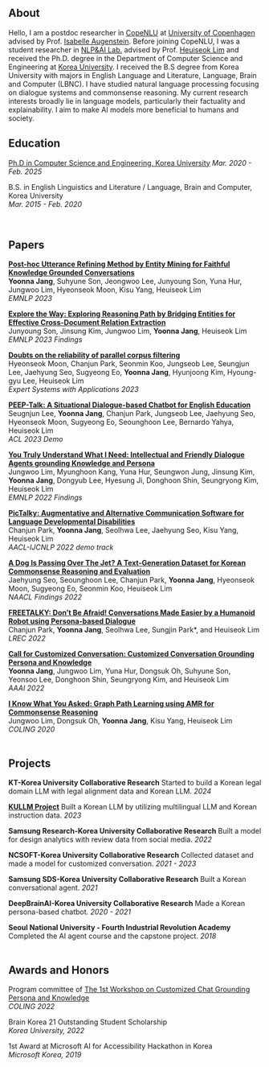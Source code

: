 ## **About**
Hello, I am a postdoc researcher in [CopeNLU](https://www.copenlu.com/) at [University of Copenhagen](https://www.ku.dk/en) advised by Prof. [Isabelle Augenstein](https://isabelleaugenstein.github.io/index.html). Before joining CopeNLU, I was a student researcher in [NLP&AI Lab.](http://nlp.korea.ac.kr/) advised by Prof. [Heuiseok Lim](https://scholar.google.com/citations?user=HMTkz7oAAAAJ&hl=en) and received the Ph.D. degree in the Department of Computer Science and Engineering at [Korea University](https://www.korea.edu/mbshome/mbs/en/index.do). I received the B.S degree from Korea University with majors in English Language and Literature, Language, Brain and Computer (LBNC). I have studied natural language processing focusing on dialogue systems and commonsense reasoning. My current research interests broadly lie in language models, particularly their factuality and explainability. I aim to make AI models more beneficial to humans and society.
 

## **Education**
[Ph.D in Computer Science and Engineering, Korea University](https://dcollection.korea.ac.kr/public_resource/pdf/000000290290_20250327175155.pdf)
_Mar. 2020 - Feb. 2025_

B.S. in English Linguistics and Literature / Language, Brain and Computer, Korea University  
_Mar. 2015 - Feb. 2020_

 

## **Papers**

[**Post-hoc Utterance Refining Method by Entity Mining for Faithful Knowledge Grounded Conversations**](https://aclanthology.org/2023.emnlp-main.295.pdf)   
**Yoonna Jang**, Suhyune Son, Jeongwoo Lee, Junyoung Son, Yuna Hur, Jungwoo Lim, Hyeonseok Moon, Kisu Yang, Heuiseok Lim   
_EMNLP 2023_

[**Explore the Way: Exploring Reasoning Path by Bridging Entities for Effective Cross-Document Relation Extraction**](https://aclanthology.org/2023.findings-emnlp.450.pdf)   
Junyoung Son, Jinsung Kim, Jungwoo Lim, **Yoonna Jang**, Heuiseok Lim   
_EMNLP 2023 Findings_

[**Doubts on the reliability of parallel corpus filtering**](https://www.sciencedirect.com/science/article/pii/S0957417423014641)   
Hyeonseok Moon, Chanjun Park, Seonmin Koo, Jungseob Lee, Seungjun Lee, Jaehyung Seo, Sugyeong Eo, **Yoonna Jang**, Hyunjoong Kim, Hyoung-gyu Lee, Heuiseok Lim  
_Expert Systems with Applications 2023_

[**PEEP-Talk: A Situational Dialogue-based Chatbot for English Education**](https://aclanthology.org/2023.acl-demo.18.pdf)   
Seugnjun Lee, **Yoonna Jang**, Chanjun Park, Jungseob Lee, Jaehyung Seo, Hyeonseok Moon, Sugyeong Eo, Seounghoon Lee, Bernardo Yahya, Heuiseok Lim  
_ACL 2023 Demo_

[**You Truly Understand What I Need: Intellectual and Friendly Dialogue Agents grounding Knowledge and Persona**](https://aclanthology.org/2022.findings-emnlp.75.pdf)   
Jungwoo Lim, Myunghoon Kang, Yuna Hur, Seungwon Jung, Jinsung Kim, **Yoonna Jang**, Dongyub Lee, Hyesung Ji, Donghoon Shin, Seungryong Kim, Heuiseok Lim  
_EMNLP 2022 Findings_

[**PicTalky: Augmentative and Alternative Communication Software for Language Developmental Disabilities**](https://aclanthology.org/2022.aacl-demo.3.pdf)  
Chanjun Park, **Yoonna Jang**, Seolhwa Lee, Jaehyung Seo, Kisu Yang, Heuiseok Lim  
_AACL-IJCNLP 2022 demo track_

[**A Dog Is Passing Over The Jet? A Text-Generation Dataset for Korean Commonsense Reasoning and Evaluation**](https://aclanthology.org/2022.findings-naacl.172.pdf)  
Jaehyung Seo, Seounghoon Lee, Chanjun Park, **Yoonna Jang**, Hyeonseok Moon, Sugyeong Eo, Seonmin Koo, Heuiseok Lim  
_NAACL Findings 2022_

[**FREETALKY: Don’t Be Afraid! Conversations Made Easier by a Humanoid Robot using Persona-based Dialogue**](https://aclanthology.org/2022.lrec-1.132.pdf)  
Chanjun Park, **Yoonna Jang**, Seolhwa Lee, Sungjin Park*, and Heuiseok Lim  
_LREC 2022_

[**Call for Customized Conversation: Customized Conversation Grounding Persona and Knowledge**](https://arxiv.org/pdf/2112.08619.pdf)  
**Yoonna Jang**, Jungwoo Lim, Yuna Hur, Dongsuk Oh, Suhyune Son, Yeonsoo Lee, Donghoon Shin, Seungryong Kim, and Heuiseok Lim  
_AAAI 2022_

[**I Know What You Asked: Graph Path Learning using AMR for Commonsense Reasoning**](https://aclanthology.org/2020.coling-main.222.pdf)  
Jungwoo Lim, Dongsuk Oh, **Yoonna Jang**, Kisu Yang, Heuiseok Lim  
_COLING 2020_  
 
  

## **Projects**
**KT-Korea University Collaborative Research**
Started to build a Korean legal domain LLM with legal alignment data and Korean LLM.
_2024_

[**KULLM Project**](https://github.com/nlpai-lab/KULLM)
Built a Korean LLM by utilizing multilingual LLM and Korean instruction data.
_2023_

**Samsung Research-Korea University Collaborative Research**
Built a model for design analytics with review data from social media.
_2022_

**NCSOFT-Korea University Collaborative Research**
Collected dataset and made a model for customized conversation.
_2021 - 2023_

**Samsung SDS-Korea University Collaborative Research**
Built a Korean conversational agent.
_2021_

**DeepBrainAI-Korea University Collaborative Research**
Made a Korean persona-based chatbot.
_2020 - 2021_

**Seoul National University - Fourth Industrial Revolution Academy**
Completed the AI agent course and the capstone project.
_2018_  
 
  
  
## **Awards and Honors**

Program committee of [The 1st Workshop on Customized Chat Grounding Persona and Knowledge](https://sites.google.com/view/persona-knowledge-workshop/)  
_COLING 2022_

Brain Korea 21 Outstanding Student Scholarship  
_Korea University, 2022_

1st Award at Microsoft AI for Accessibility Hackathon in Korea  
_Microsoft Korea, 2019_
